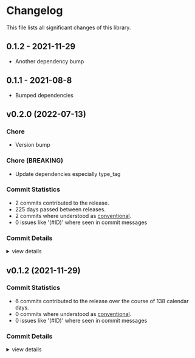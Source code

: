 # Changelog
This file lists all significant changes of this library.
## 0.1.2 - 2021-11-29
* Another dependency bump
## 0.1.1 - 2021-08-8
* Bumped dependencies

## v0.2.0 (2022-07-13)

### Chore

 - <csr-id-5ca3ca889bd538ce4c261d0056dce1e7c1fe644a/> Version bump

### Chore (BREAKING)

 - <csr-id-1b3db9637b3e35df896a1a55bd07004ad83c1eb0/> Update dependencies especially type_tag

### Commit Statistics

<csr-read-only-do-not-edit/>

 - 2 commits contributed to the release.
 - 225 days passed between releases.
 - 2 commits where understood as [conventional](https://www.conventionalcommits.org).
 - 0 issues like '(#ID)' where seen in commit messages

### Commit Details

<csr-read-only-do-not-edit/>

<details><summary>view details</summary>

 * **Uncategorized**
    - Version bump ([`5ca3ca8`](https://github.comgit//tyrylu/doitlater/commit/5ca3ca889bd538ce4c261d0056dce1e7c1fe644a))
    - Update dependencies especially type_tag ([`1b3db96`](https://github.comgit//tyrylu/doitlater/commit/1b3db9637b3e35df896a1a55bd07004ad83c1eb0))
</details>

## v0.1.2 (2021-11-29)

### Commit Statistics

<csr-read-only-do-not-edit/>

 - 6 commits contributed to the release over the course of 138 calendar days.
 - 0 commits where understood as [conventional](https://www.conventionalcommits.org).
 - 0 issues like '(#ID)' where seen in commit messages

### Commit Details

<csr-read-only-do-not-edit/>

<details><summary>view details</summary>

 * **Uncategorized**
    - Dependency bump ([`456e90d`](https://github.comgit//tyrylu/doitlater/commit/456e90d355e5535acc8f646a49b89a99348b75fe))
    - Bump version and deps ([`5aa8547`](https://github.comgit//tyrylu/doitlater/commit/5aa854703323439f38303eb23218289d88f6474e))
    - Add missing cargo.toml keys ([`206cea8`](https://github.comgit//tyrylu/doitlater/commit/206cea87b76a4b6e96576054752cfc562222556f))
    - Add repository to cargo.toml ([`cfa4092`](https://github.comgit//tyrylu/doitlater/commit/cfa40927086e978cfb7531e6ff12c87ce33befa4))
    - Add a license ([`cd9492e`](https://github.comgit//tyrylu/doitlater/commit/cd9492e38ae8045fa7e9ad90bb75001b8c8c3b68))
    - Initial commit ([`a399851`](https://github.comgit//tyrylu/doitlater/commit/a39985128dfecd43fcfee0e5745c0a6c3be38a46))
</details>


